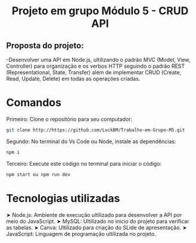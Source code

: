 
<h1 align="center"> Projeto em grupo Módulo 5 - CRUD API  </h1>


<h2> Proposta do projeto:</h2>
-Desenvolver uma API em Node.js, ultilizando o padrão MVC (Model, View,  Controller) para organização e os verbos HTTP seguindo o padrão REST (Representational, State, Transfer)  além de implementar CRUD (Create, Read, Update, Delete)  em todas as operações criadas.

<h1> Comandos </h1>

Primeiro: Clone o repositório para seu computador:

```sh
git clone http://https://github.com/LuckBM/Trabalho-em-Grupo-M5.git
```
Segundo: No terminal do Vs Code ou Node, instale as dependências:

```sh
npm i
```
Terceiro: Execute este código no terminal para iniciar o código:

```sh
npm start ou npm run dev
```

# Tecnologias utilizadas 

➤ Node.js: Ambiente de execução ultilizado para desenvolver a API por meio do JavaScript.
➤ MySQL: Ultilizado no inicio do projeto para verificar as tabelas.
➤ Canva: Ultilizado para criação do SLide de apresentação.
➤ JavaScript: Linguagem de programação ultilizada no projeto.

